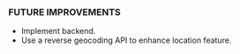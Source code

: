 ### FUTURE IMPROVEMENTS

- Implement backend.
- Use a reverse geocoding API to enhance location feature.
